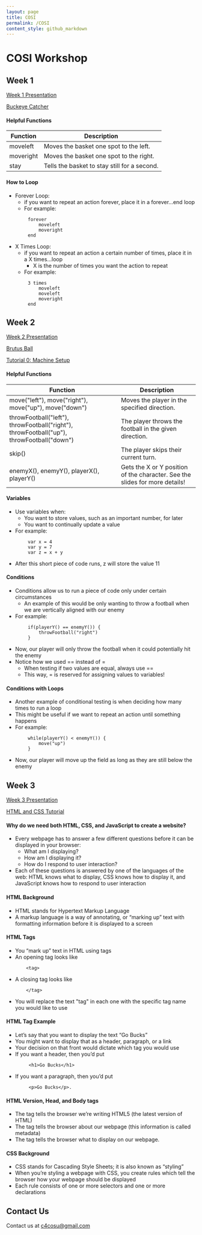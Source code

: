 ```yaml
---
layout: page
title: COSI
permalink: /COSI
content_style: github_markdown
---
```


# COSI Workshop

## Week 1
[Week 1 Presentation](https://docs.google.com/presentation/d/1idhYj1mxXyDtjg6EK6kCBKM2exktuWy-XlfIkRKjZdY/edit?usp=sharing)

[Buckeye Catcher](https://c4cosu.com/buckeye-catch-em/)

#### Helpful Functions

| Function | Description |
|-----------|-----------|
| moveleft |  Moves the basket one spot to the left. |
| moveright | Moves the basket one spot to the right. |
| stay | Tells the basket to stay still for a second. |

#### How to Loop
* Forever Loop:
    * if you want to repeat an action forever, place it in a forever...end loop
    * For example: 
```
        forever
            moveleft
            moveright
        end
```

* X Times Loop:
    * if you want to repeat an action a certain number of times, place it in a X times...loop
        * X is the number of times you want the action to repeat
    * For example: 
```
        3 times
            moveleft
            moveleft
            moveright
        end
```

## Week 2
[Week 2 Presentation](https://docs.google.com/presentation/d/1elWlNQLDvoQMdXsXO1iuTZa18zFdpn_61PhJtkIdY7c/edit?usp=sharing)

[Brutus Ball](https://code4community.github.io/brutus-ball)

[Tutorial 0: Machine Setup](https://c4cosu.com/tutorials/setup)


#### Helpful Functions

| Function | Description |
|-----------|-----------|
| move("left"), move("right"), move("up"), move("down") |  Moves the player in the specified direction. |
| throwFootball("left"), throwFootball("right"), throwFootball("up"), throwFootball("down") | The player throws the football in the given direction. |
| skip() | The player skips their current turn. |
| enemyX(), enemyY(), playerX(), playerY() | Gets the X or Y position of the character.  See the slides for more details! |


#### Variables
* Use variables when:
    * You want to store values, such as an important number, for later
    * You want to continually update a value
* For example: 
```
        var x = 4
        var y = 7
        var z = x + y
``` 
* After this short piece of code runs, z will store the value 11


#### Conditions
* Conditions allow us to run a piece of code only under certain circumstances
    * An example of this would be only wanting to throw a football when we are vertically aligned with our enemy
* For example:
```
        if(playerY() == enemyY()) {
            throwFootball("right")
        }
``` 
* Now, our player will only throw the football when it could potentially hit the enemy
* Notice how we used == instead of =
    * When testing if two values are equal, always use ==
    * This way, = is reserved for assigning values to variables!


#### Conditions with Loops
* Another example of conditional testing is when deciding how many times to run a loop
* This might be useful if we want to repeat an action until something happens
* For example:
```
        while(playerY() < enemyY()) {
            move("up")
        }
``` 
* Now, our player will move up the field as long as they are still below the enemy


## Week 3
[Week 3 Presentation](https://docs.google.com/presentation/d/1lbd3DrWwG3ycWX8kxR9TvdqkcWEAi2m0eHeHkj7Az10/edit?usp=sharing)

[HTML and CSS Tutorial](https://c4cosu.com/tutorials/html-css)

#### Why do we need both HTML, CSS, and JavaScript to create a website?
* Every webpage has to answer a few different questions before it can be displayed in your browser:
    * What am I displaying?
    * How am I displaying it?
    * How do I respond to user interaction?
* Each of these questions is answered by one of the languages of the web: HTML knows what to display, CSS knows how to display it, and JavaScript knows how to respond to user interaction

#### HTML Background
* HTML stands for Hypertext Markup Language
* A markup language is a way of annotating, or “marking up” text with formatting information before it is displayed to a screen

#### HTML Tags
* You “mark up” text in HTML using tags
* An opening tag looks like 
    ```
        <tag>
    ```
* A closing tag looks like 
    ```
        </tag>
    ```
* You will replace the text "tag" in each one with the specific tag name you would like to use

#### HTML Tag Example
* Let’s say that you want to display the text “Go Bucks”
* You might want to display that as a header, paragraph, or a link
* Your decision on that front would dictate which tag you would use
* If you want a header, then you’d put
    ```
         <h1>Go Bucks</h1>
    ```
* If you want a paragraph, then you’d put
    ```
         <p>Go Bucks</p>.
    ```

#### HTML Version, Head, and Body tags
* The <!DOCTYPE html> tag tells the browser we’re writing HTML5 (the latest version of HTML)
* The <head></head> tag tells the browser about our webpage (this information is called metadata)
* The <body></body> tag tells the browser what to display on our webpage.

#### CSS Background
* CSS stands for Cascading Style Sheets; it is also known as “styling”
* When you’re styling a webpage with CSS, you create rules which tell the browser how your webpage should be displayed
* Each rule consists of one or more selectors and one or more declarations

## Contact Us
Contact us at c4cosu@gmail.com
